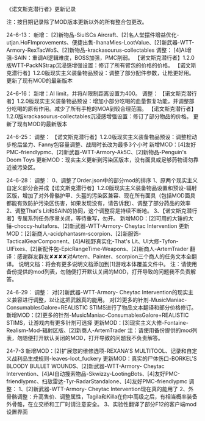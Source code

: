 《诺文斯克潜行者》更新记录

注：按日期记录除了MOD版本更新以外的所有整合包更改。

24-6-13：
新增：
[2]新物品-SiulSCs Aircraft、[2]名人堂摆件增益优化-utjan.HoFImprovements、便捷出售-IhanaMies-LootValue、[2]新武器-WTT-Armory-RexTacWoS、[2]新物品-krackasourus-collectables
调整：
[4]AI增强-SAIN：重调AI逻辑难度，BOSS加强，PMC削弱。
【诺文斯克潜行者】1.2.0版WTT-PackNStrap沉浸感增强设置：修订了所有臂包的价格的价格。
【诺文斯克潜行者】1.2.0版现实主义装备物品预设：调整了部分配件参数，让枪更好用。
更新了现有MOD的最新版本

24-6-16：
新增：AI limit，并将AI限制距离设置为400。
调整：
【诺文斯克潜行者】1.2.0版现实主义装备物品预设：增加小部分吃喝的血量恢复功能，并调整部分吃喝的原有作用。减少了所有手枪的MOA到较合理范围。
【诺文斯克潜行者】1.2.0版krackasourus-collectables沉浸感增强设置：修订了部分物品的价格。
更新了现有MOD的最新版本

24-6-25：
调整：
【诺文斯克潜行者】1.2.0版现实主义装备物品预设：调整栓动步枪后坐力、Fanny包容量调整、战局时长改为最多3个小时
新增MOD：[4]友好PMC-friendlypmc、[2]新武器-WTT-Armory-Ak5C、[2]新物品-Penguin's Doom Toys
更新MOD：现实主义更新到污染区版本，没有面具或足够药物请勿靠近被污染区。

24-6-28：
调整：
0、调整了Order.json中的部分mod的排序
1、原两个现实主义自定义部分合并成【诺文斯克潜行者】1.2.0版现实主义装备物品设置和预设-辐射区版，增加了对外骨骼护甲、头盔的污染区兼容、现在所有面具（包括MOD面具都能有效防护污染区伤害，如果发现没有，请告诉我）、调整了部分药品的效率
2、调整That's Lit和SAIN的协同，这个调整将是持续不断地。
3、【诺文斯克潜行者】专属系列任务序章关闭，等待重写，勿开。
新增MOD：[2]可用的大锤的大锤-choccy-hultafors、[2]新武器-WTT-Armory- Cheytac Intervention
更新MOD：[2]新商人-acidphantasm-scorpion、[2]新服饰-TacticalGearComponent、[4]AI视野真实化-That's Lit、UI大修-Tyfon-UIFixes、[2]新配件包-EpicRangeTime-Weapons、[2]新商人-ArtemTrader
翻译：感谢群友群友✘✘✘✘对Artem、Painter、scorpion三个商人的任务文本全翻译。
说明文档：将会有更多说明文档添加到[1]游戏本体覆盖文件中。
注：请使用备份提供的mod列表，勿随便打开默认关闭的MOD，打开导致的问题我不负责解答。

24-6-29：
调整：
对[2]新武器-WTT-Armory- Cheytac Intervention的现实主义兼容进行调整，以让这把武器真的能用。
对[2]更多的针剂-MusicManiac-ConsumablesGalore+REALISTIC STIMS进行了物品文本翻译和部分价格修订。
新增MOD：[2]更多的针剂-MusicManiac-ConsumablesGalore+REALISTIC STIMS，让游戏内有更多针剂可选择
更新MOD：[3]现实主义大修-Fontaine-Realism-Mod-辐射区版、[2]新商人-ArtemTrader
注：请使用备份提供的mod列表，勿随便打开默认关闭的MOD，打开导致的问题我不负责解答。

24-7-3
新增MOD：[2]扩展您的维修选项-REXANA'S MULTITOOL、记录和自定义战利品生成规则-leaves-loot_fuckery
更新MOD：真实的尸体伤口-BORKEL'S BLOODY BULLET WOUNDS、[2]新武器-WTT-Armory- Cheytac Intervention、[4]AI自动搜索物品-Skwizzy-LootingBots、[4]友好PMC-friendlypmc、扫敌雷达-Tyr-RadarStandalone、[4]友好PMC-friendlypmc
调整：
1、[2]新武器-WTT-Armory- Cheytac Intervention现在真的能用了
2、外骨骼调整：升高售价、调整属性，Tagila和Killa在你中高级之后，有相当概率装备外骨骼，在立交桥和工厂时请注意安全。
3、实验性翻译了部分F12的客户端mod设置界面
